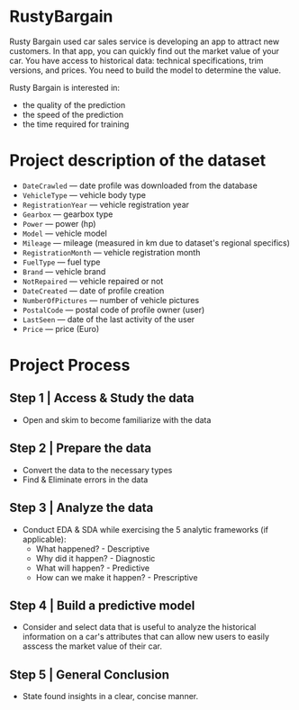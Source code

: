 # RustyBargain

Rusty Bargain used car sales service is developing an app to attract new customers. In that app, you can quickly find out the market value of your car. You have access to historical data: technical specifications, trim versions, and prices. You need to build the model to determine the value. 

Rusty Bargain is interested in:
  * the quality of the prediction
  * the speed of the prediction
  * the time required for training


# Project description of the dataset
  * `DateCrawled` — date profile was downloaded from the database
  * `VehicleType` — vehicle body type
  * `RegistrationYear` — vehicle registration year
  * `Gearbox` — gearbox type
  * `Power` — power (hp)
  * `Model` — vehicle model
  * `Mileage` — mileage (measured in km due to dataset's regional specifics)
  * `RegistrationMonth` — vehicle registration month
  * `FuelType` — fuel type
  * `Brand` — vehicle brand
  * `NotRepaired` — vehicle repaired or not
  * `DateCreated` — date of profile creation
  * `NumberOfPictures` — number of vehicle pictures
  * `PostalCode` — postal code of profile owner (user)
  * `LastSeen` — date of the last activity of the user
  * `Price` — price (Euro)

# Project Process

## Step 1 | Access & Study the data
* Open and skim to become familiarize with the data
## Step 2 | Prepare the data
* Convert the data to the necessary types
* Find & Eliminate errors in the data
## Step 3 | Analyze the data
* Conduct EDA & SDA while exercising the 5 analytic frameworks (if applicable):
  * What happened? - Descriptive 
  * Why did it happen? - Diagnostic 
  * What will happen? - Predictive
  * How can we make it happen? - Prescriptive
## Step 4 | Build a predictive model 
* Consider and select data that is useful to analyze the historical information on a car's attributes that can allow new users to easily asscess the market value of their car.
## Step 5 | General Conclusion
* State found insights in a clear, concise manner.
